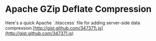 # Apache GZip Deflate Compression

  Here's a quick Apache \`.htaccess\` file for adding server\-side data compression.[http://gist.github.com/347371\.js](http://gist.github.com/347371.js)

  